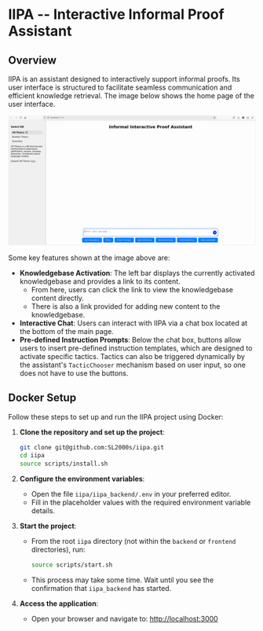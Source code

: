 # IIPA -- Interactive Informal Proof Assistant

## Overview

IIPA is an assistant designed to interactively support informal proofs. Its user interface is structured to facilitate seamless communication and efficient knowledge retrieval. The image below shows the home page of the user interface.

![IIPA User Interface](docs/img/iipa-home.png)

Some key features shown at the image above are:

- **Knowledgebase Activation**: The left bar displays the currently activated knowledgebase and provides a link to its content.
  - From here, users can click the link to view the knowledgebase content directly.
  - There is also a link provided for adding new content to the knowledgebase.
- **Interactive Chat**: Users can interact with IIPA via a chat box located at the bottom of the main page.
- **Pre-defined Instruction Prompts**: Below the chat box, buttons allow users to insert pre-defined instruction templates, which are designed to activate specific tactics. Tactics can also be triggered dynamically by the assistant's `TacticChooser` mechanism based on user input, so one does not have to use the buttons.

## Docker Setup

Follow these steps to set up and run the IIPA project using Docker:

1. **Clone the repository and set up the project**:
   ```bash
   git clone git@github.com:SL2000s/iipa.git
   cd iipa
   source scripts/install.sh
   ```

2. **Configure the environment variables**:
   - Open the file `iipa/iipa_backend/.env` in your preferred editor.
   - Fill in the placeholder values with the required environment variable details.

3. **Start the project**:
   - From the root `iipa` directory (not within the `backend` or `frontend` directories), run:
     ```bash
     source scripts/start.sh
     ```
   - This process may take some time. Wait until you see the confirmation that `iipa_backend` has started.

4. **Access the application**:
   - Open your browser and navigate to: [http://localhost:3000](http://localhost:3000)
